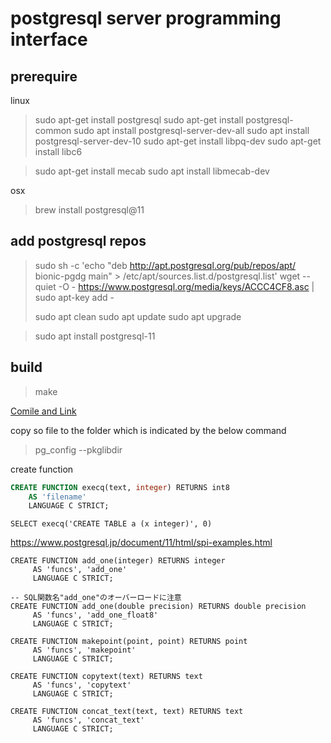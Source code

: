 # postgresql server programming interface

## prerequire

linux
> sudo apt-get install postgresql
> sudo apt-get install postgresql-common
> sudo apt install postgresql-server-dev-all
> sudo apt install postgresql-server-dev-10
> sudo apt-get install libpq-dev
> sudo apt-get install libc6


> sudo apt-get install mecab
> sudo apt install libmecab-dev
> 

osx
> brew install postgresql@11


## add postgresql repos

> sudo sh -c 'echo "deb http://apt.postgresql.org/pub/repos/apt/ bionic-pgdg main" > /etc/apt/sources.list.d/postgresql.list'
> wget --quiet -O - https://www.postgresql.org/media/keys/ACCC4CF8.asc | sudo apt-key add -
> 
> sudo apt clean
> sudo apt update
> sudo apt upgrade

> sudo apt install postgresql-11

## build

> make

[Comile and Link](https://www.postgresql.jp/document/11/html/xfunc-c.html#DFUNC)

copy so file to the folder which is indicated by the below command
> pg_config --pkglibdir

create function

```sql
CREATE FUNCTION execq(text, integer) RETURNS int8
    AS 'filename'
    LANGUAGE C STRICT;
```

```
SELECT execq('CREATE TABLE a (x integer)', 0)
```
https://www.postgresql.jp/document/11/html/spi-examples.html


```
CREATE FUNCTION add_one(integer) RETURNS integer
     AS 'funcs', 'add_one'
     LANGUAGE C STRICT;

-- SQL関数名"add_one"のオーバーロードに注意
CREATE FUNCTION add_one(double precision) RETURNS double precision
     AS 'funcs', 'add_one_float8'
     LANGUAGE C STRICT;

CREATE FUNCTION makepoint(point, point) RETURNS point
     AS 'funcs', 'makepoint'
     LANGUAGE C STRICT;

CREATE FUNCTION copytext(text) RETURNS text
     AS 'funcs', 'copytext'
     LANGUAGE C STRICT;

CREATE FUNCTION concat_text(text, text) RETURNS text
     AS 'funcs', 'concat_text'
     LANGUAGE C STRICT;

```